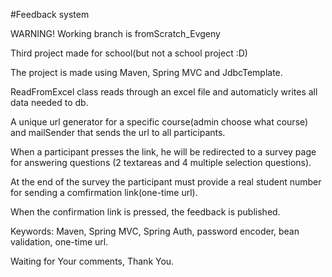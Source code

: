 #Feedback system

WARNING! Working branch is fromScratch_Evgeny

Third project made for school(but not a school project :D)

The project is made using Maven, Spring MVC and JdbcTemplate.

ReadFromExcel class reads through an excel file and automaticly writes all data needed to db.

A unique url generator for a specific course(admin choose what course) and mailSender that sends the url to
all participants.

When a participant presses the link, he will be redirected to a survey page for answering questions
(2 textareas and 4 multiple selection questions).

At the end of the survey the participant must provide a real student number for sending a comfirmation link(one-time url).

When the confirmation link is pressed, the feedback is published.

Keywords: Maven, Spring MVC, Spring Auth, password encoder, bean validation, one-time url.

Waiting for Your comments,
Thank You.
